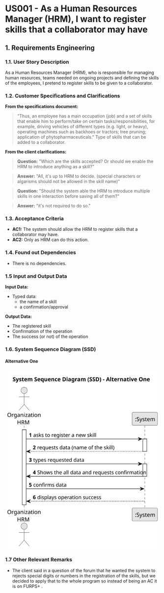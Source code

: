 # US001 - As a Human Resources Manager (HRM), I want to register skills that a collaborator may have


## 1. Requirements Engineering

### 1.1. User Story Description

As a Human Resources Manager (HRM), who is responsible for managing human resources, teams needed on ongoing projects and defining the skills of the employees, I pretend to register skills to be given to a collaborator.

### 1.2. Customer Specifications and Clarifications 

**From the specifications document:**

>	"Thus, an employee has a main occupation (job) and a set of skills
that enable him to perform/take on certain tasks/responsibilities, for example, driving
vehicles of different types (e.g. light, or heavy), operating machines such as backhoes
or tractors; tree pruning; application of phytopharmaceuticals." Type of skills that can be added to a collaborator.
 

**From the client clarifications:**
> **Question:** "Which are the skills accepted? Or should we enable the HRM to introduce anything as a skill?"

>
> **Answer:** "All, it's up to HRM to decide. (special characters or algarisms should not be allowed in the skill name)"

> **Question:** "Should the system able the HRM to introduce multiple skills in one interaction before saving all of them?"

>
> **Answer:** "it's not required to do so."

### 1.3. Acceptance Criteria

* **AC1:** The system should allow the HRM to register skills that a collaborator may have.
* **AC2:** Only as HRM can do this action.

### 1.4. Found out Dependencies

* There is no dependencies.

### 1.5 Input and Output Data

**Input Data:**

* Typed data:
    * the name of a skill
    * a confirmation/approval

**Output Data:**
  
* The registered skill
* Confirmation of the operation
* The success (or not) of the operation

### 1.6. System Sequence Diagram (SSD)

#### Alternative One

![System Sequence Diagram - Alternative One](svg/us001-system-sequence-diagram-alternative-one-System_Sequence_Diagram__SSD____Alternative_One.svg)

### 1.7 Other Relevant Remarks

* The client said in a question of the forum that he wanted the system to rejects special digits or numbers in the registration of the skills, but we decided to apply that to the whole program so instead of being an AC it is on FURPS+ .
